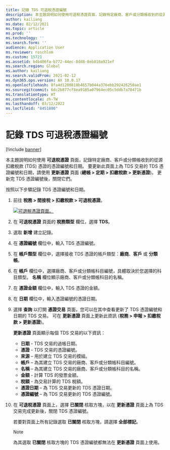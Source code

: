 ```yaml
---
title: 記錄 TDS 可退稅憑證編號
description: 本主題說明如何使用可退稅憑證頁面，記錄特定廠商、客戶或分類帳收到的從源扣繳稅款 (TDS) 憑證的憑證編號和日期。
author: kailiang
ms.date: 02/12/2021
ms.topic: article
ms.prod: ''
ms.technology: ''
ms.search.form: ''
audience: Application User
ms.reviewer: roschlom
ms.custom: 15721
ms.assetid: b4b406fa-b772-44ec-8dd8-8eb818a921ef
ms.search.region: Global
ms.author: kailiang
ms.search.validFrom: 2021-02-12
ms.dyn365.ops.version: AX 10.0.17
ms.openlocfilehash: 8fa4d1200818b4657b044a376ebb292426250ae1
ms.sourcegitcommit: 6dc2b877cf8ea9185a07964ec05c5ddb7a78471b
ms.translationtype: HT
ms.contentlocale: zh-TW
ms.lasthandoff: 03/12/2022
ms.locfileid: "8451800"
---
```

# <a name="record-tds-recoverable-certificate-numbers"></a>記錄 TDS 可退稅憑證編號

[!include [banner](../includes/banner.md)]

本主題說明如何使用 **可退稅憑證** 頁面，記錄特定廠商、客戶或分類帳收到的從源扣繳稅款 (TDS) 憑證的憑證編號和日期。 要更新此頁面上為 TDS 交易的 TDS 憑證編號和日期，請使用 **更新憑證** 頁面 (**總帳 \> 定期 \> 扣繳稅款 \> 更新憑證**)。 更新完 TDS 憑證編號後，關閉它們。

按照以下步驟記錄 TDS 憑證編號和日期。

1. 前往 **稅務 \> 間接稅 \> 扣繳稅款 \> 可退稅憑證**。

    [![可退稅憑證頁面。](./media/apac-ind-TDS-49.png)](./media/apac-ind-TDS-49.png) 

2. 在 **可退稅憑證** 頁面的 **稅務類型** 欄位，選擇 **TDS**。
3. 選取 **新增** 建立記錄。
4. 在 **憑證編號** 欄位中，輸入 TDS 憑證編號。
5. 在 **帳戶類型** 欄位中，選擇接收 TDS 憑證的帳戶類型：**廠商**、**客戶** 或 **分類帳**。
6. 在 **帳戶** 欄位中，選擇廠商、客戶或分類帳科目編號，具體取決於您選擇的科目類型。 **名稱** 欄位顯示廠商、客戶或分類帳科目的名稱。
7. 在 **憑證金額** 欄位中，輸入 TDS 憑證的金額。
8. 在 **日期** 欄位中，輸入憑證編號的憑證日期。
9. 選擇 **查詢** 以打開 **憑證交易** 頁面，您可以在其中查看更新了 TDS 憑證編號和日期的 TDS 交易。 可在 **更新憑證** 頁面上更新此資訊 (**稅務 \> 申報 \> 扣繳稅款 \> 更新憑證**)。

    **更新憑證** 頁面顯示每個 TDS 交易的以下資訊：

    - **日期** - TDS 交易的過帳日期。
    - **憑證** - TDS 交易的憑證編號。
    - **來源** – 用於建立 TDS 交易的模組。
    - **帳戶** – 為其建立 TDS 交易的廠商、客戶或分類帳科目編號。
    - **名稱** – 為其建立 TDS 交易的廠商、客戶或分類帳科目的名稱。
    - **金額** - 計算 TDS 的發票金額。
    - **稅額** - 為交易計算的 TDS 稅額。
    - **憑證日期** – 為 TDS 交易更新的 TDS 憑證日期。
    - **憑證編號** – 為 TDS 交易更新的 TDS 憑證編號。

10. 在 **可退稅憑證** 頁面上，選擇 **已關閉** 核取方塊，以在 **更新憑證** 頁面上為 TDS 交易完成更新後，關閉 TDS 憑證編號。

    若要對頁面上所有記錄選取 **已關閉** 核取方塊，請選擇 **全部標記**。

    > [!NOTE]
    > 為其選取 **已關閉** 核取方塊的 TDS 憑證編號都無法在 **更新憑證** 頁面上使用。
